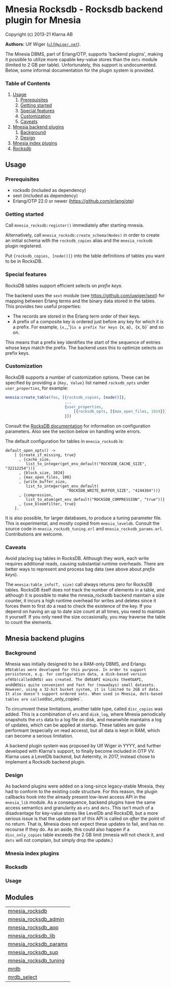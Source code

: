 

# Mnesia Rocksdb - Rocksdb backend plugin for Mnesia #

Copyright (c) 2013-21 Klarna AB

__Authors:__ Ulf Wiger ([`ulf@wiger.net`](mailto:ulf@wiger.net)).

The Mnesia DBMS, part of Erlang/OTP, supports 'backend plugins', making
it possible to utilize more capable key-value stores than the `dets`
module (limited to 2 GB per table). Unfortunately, this support is
undocumented. Below, some informal documentation for the plugin system
is provided.


### <a name="Table_of_Contents">Table of Contents</a> ###

1. [Usage](https://github.com/aeternity/mnesia_rocksdb/blob/gh3553-refactor-plugin/doc/README.md#Usage)
   1. [Prerequisites](https://github.com/aeternity/mnesia_rocksdb/blob/gh3553-refactor-plugin/doc/README.md#Prerequisites)
   2. [Getting started](https://github.com/aeternity/mnesia_rocksdb/blob/gh3553-refactor-plugin/doc/README.md#Getting_started)
   3. [Special features](https://github.com/aeternity/mnesia_rocksdb/blob/gh3553-refactor-plugin/doc/README.md#Special_features)
   4. [Customization](https://github.com/aeternity/mnesia_rocksdb/blob/gh3553-refactor-plugin/doc/README.md#Customization)
   5. [Caveats](https://github.com/aeternity/mnesia_rocksdb/blob/gh3553-refactor-plugin/doc/README.md#Caveats)
2. [Mnesia backend plugins](https://github.com/aeternity/mnesia_rocksdb/blob/gh3553-refactor-plugin/doc/README.md#Mnesia_backend_plugins)
   1. [Background](https://github.com/aeternity/mnesia_rocksdb/blob/gh3553-refactor-plugin/doc/README.md#Background)
   2. [Design](https://github.com/aeternity/mnesia_rocksdb/blob/gh3553-refactor-plugin/doc/README.md#Design)
3. [Mnesia index plugins](https://github.com/aeternity/mnesia_rocksdb/blob/gh3553-refactor-plugin/doc/README.md#Mnesia_index_plugins)
4. [Rocksdb](https://github.com/aeternity/mnesia_rocksdb/blob/gh3553-refactor-plugin/doc/README.md#Rocksdb)

## Usage

### Prerequisites

- rocksdb (included as dependency)
- sext (included as dependency)
- Erlang/OTP 22.0 or newer (https://github.com/erlang/otp)

### Getting started

Call `mnesia_rocksdb:register()` immediately after
starting mnesia.

Alternatively, call `mnesia_rocksdb:create_schema(Nodes)` in order
to create an initial schema with the `rocksdb_copies` alias and the `mnesia_rocksdb` plugin registered.

Put `{rocksdb_copies, [node()]}` into the table definitions of
tables you want to be in RocksDB.

### Special features

RocksDB tables support efficient selects on *prefix keys*.

The backend uses the `sext` module (see
https://github.com/uwiger/sext) for mapping between Erlang terms and the
binary data stored in the tables. This provides two useful properties:

- The records are stored in the Erlang term order of their keys.
- A prefix of a composite key is ordered just before any key for which
  it is a prefix. For example, `{x,`_'}`is a prefix for keys `{x, a}`,
  `{x, b}` and so on.

This means that a prefix key identifies the start of the sequence of
entries whose keys match the prefix. The backend uses this to optimize
selects on prefix keys.

### Customization

RocksDB supports a number of customization options. These can be specified
by providing a `{Key, Value}` list named `rocksdb_opts` under `user_properties`,
for example:

```erlang
mnesia:create_table(foo, [{rocksdb_copies, [node()]},
                          ...
                          {user_properties,
                              [{rocksdb_opts, [{max_open_files, 1024}]}]
                          }])
```

Consult the [RocksDB documentation](https://github.com/facebook/rocksdb/wiki/Setup-Options-and-Basic-Tuning)
for information on configuration parameters. Also see the section below on handling write errors.

The default configuration for tables in `mnesia_rocksdb` is:
```
default_open_opts() ->
    [ {create_if_missing, true}
      , {cache_size,
         list_to_integer(get_env_default("ROCKSDB_CACHE_SIZE", "32212254"))}
      , {block_size, 1024}
      , {max_open_files, 100}
      , {write_buffer_size,
         list_to_integer(get_env_default(
                           "ROCKSDB_WRITE_BUFFER_SIZE", "4194304"))}
      , {compression,
         list_to_atom(get_env_default("ROCKSDB_COMPRESSION", "true"))}
      , {use_bloomfilter, true}
    ].
```

It is also possible, for larger databases, to produce a tuning parameter file.
This is experimental, and mostly copied from `mnesia_leveldb`. Consult the
source code in `mnesia_rocksdb_tuning.erl` and `mnesia_rocksdb_params.erl`.
Contributions are welcome.

### Caveats

Avoid placing `bag` tables in RocksDB. Although they work, each write
requires additional reads, causing substantial runtime overheads. There
are better ways to represent and process bag data (see above about
*prefix keys*).

The `mnesia:table_info(T, size)` call always returns zero for RocksDB
tables. RocksDB itself does not track the number of elements in a table, and
although it is possible to make the mnesia_rocksdb backend maintain a size
counter, it incurs a high runtime overhead for writes and deletes since it
forces them to first do a read to check the existence of the key. If you
depend on having an up to date size count at all times, you need to maintain
it yourself. If you only need the size occasionally, you may traverse the
table to count the elements.

## Mnesia backend plugins

### Background

Mnesia was initially designed to be a RAM-only DBMS, and Erlang`s
`ets` tables were developed for this purpose. In order to support
persistence, e.g. for configuration data, a disk-based version of `ets`
(called `dets`) was created. The `dets` API mimicks the `ets` API,
and `dets` is quite convenient and fast for (nowadays) small datasets.
However, using a 32-bit bucket system, it is limited to 2GB of data.
It also doesn't support ordered sets. When used in Mnesia, dets-based
tables are called `disc_only_copies`.

To circumvent these limitations, another table type, called `disc_copies`
was added. This is a combination of `ets` and `disk_log`, where Mnesia
periodically snapshots the `ets` data to a log file on disk, and meanwhile
maintains a log of updates, which can be applied at startup. These tables
are quite performant (especially on read access), but all data is kept in
RAM, which can become a serious limitation.

A backend plugin system was proposed by Ulf Wiger in YYYY, and further
developed with Klarna's support, to finally become included in OTP VV.
Klarna uses a LevelDb backend, but Aeternity, in 2017, instead chose
to implement a Rocksdb backend plugin.


### <a name="Design">Design</a> ###

As backend plugins were added on a long-since legacy-stable Mnesia,
they had to conform to the existing code structure. For this reason,
the plugin callbacks hook into the already present low-level access
API in the `mnesia_lib` module. As a consequence, backend plugins have
the same access semantics and granularity as `ets` and `dets`. This
isn't much of a disadvantage for key-value stores like LevelDb and RocksDB,
but a more serious issue is that the update part of this API is called
on _after_ the point of no return. That is, Mnesia does not expect
these updates to fail, and has no recourse if they do. As an aside,
this could also happen if a `disc_only_copies` table exceeds the 2 GB
limit (mnesia will not check it, and `dets` will not complain, but simply
drop the update.)


### <a name="Mnesia_index_plugins">Mnesia index plugins</a> ###


### <a name="Rocksdb">Rocksdb</a> ###


### <a name="Usage">Usage</a> ###



## Modules ##


<table width="100%" border="0" summary="list of modules">
<tr><td><a href="https://github.com/aeternity/mnesia_rocksdb/blob/gh3553-refactor-plugin/doc/mnesia_rocksdb.md" class="module">mnesia_rocksdb</a></td></tr>
<tr><td><a href="https://github.com/aeternity/mnesia_rocksdb/blob/gh3553-refactor-plugin/doc/mnesia_rocksdb_admin.md" class="module">mnesia_rocksdb_admin</a></td></tr>
<tr><td><a href="https://github.com/aeternity/mnesia_rocksdb/blob/gh3553-refactor-plugin/doc/mnesia_rocksdb_app.md" class="module">mnesia_rocksdb_app</a></td></tr>
<tr><td><a href="https://github.com/aeternity/mnesia_rocksdb/blob/gh3553-refactor-plugin/doc/mnesia_rocksdb_lib.md" class="module">mnesia_rocksdb_lib</a></td></tr>
<tr><td><a href="https://github.com/aeternity/mnesia_rocksdb/blob/gh3553-refactor-plugin/doc/mnesia_rocksdb_params.md" class="module">mnesia_rocksdb_params</a></td></tr>
<tr><td><a href="https://github.com/aeternity/mnesia_rocksdb/blob/gh3553-refactor-plugin/doc/mnesia_rocksdb_sup.md" class="module">mnesia_rocksdb_sup</a></td></tr>
<tr><td><a href="https://github.com/aeternity/mnesia_rocksdb/blob/gh3553-refactor-plugin/doc/mnesia_rocksdb_tuning.md" class="module">mnesia_rocksdb_tuning</a></td></tr>
<tr><td><a href="https://github.com/aeternity/mnesia_rocksdb/blob/gh3553-refactor-plugin/doc/mrdb.md" class="module">mrdb</a></td></tr>
<tr><td><a href="https://github.com/aeternity/mnesia_rocksdb/blob/gh3553-refactor-plugin/doc/mrdb_select.md" class="module">mrdb_select</a></td></tr></table>

